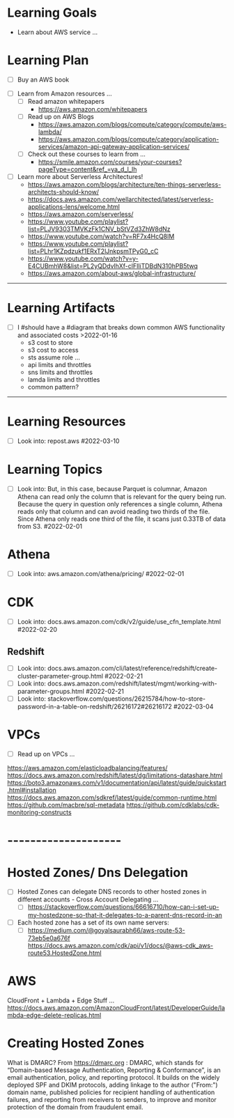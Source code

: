 # Learning Goals
 * Learn about AWS service ...

# Learning Plan
* [ ] Buy an AWS book

- [ ] Learn from Amazon resources ...
	- [ ] Read amazon whitepapers
		- https://aws.amazon.com/whitepapers
	- [ ] Read up on AWS Blogs
		- https://aws.amazon.com/blogs/compute/category/compute/aws-lambda/
		- https://aws.amazon.com/blogs/compute/category/application-services/amazon-api-gateway-application-services/
	- [ ] Check out these courses to learn from ...
		- https://smile.amazon.com/courses/your-courses?pageType=content&ref_=ya_d_l_lh
		
- [ ] Learn more about Serverless Architectures!
	- https://aws.amazon.com/blogs/architecture/ten-things-serverless-architects-should-know/
	- https://docs.aws.amazon.com/wellarchitected/latest/serverless-applications-lens/welcome.html
	- https://aws.amazon.com/serverless/
	- https://www.youtube.com/playlist?list=PLJV9303TMVKzFk1CNV_bStVZd3ZhW8dNz
	- https://www.youtube.com/watch?v=RF7x4HcQ8lM
	- https://www.youtube.com/playlist?list=PLhr1KZpdzukf1ERxT2lJnkpsmTPyG0_cC
	- https://www.youtube.com/watch?v=y-E4CUBmhW8&list=PL2yQDdvlhXf-clFIliTDBdN310hPB5twq
	- https://aws.amazon.com/about-aws/global-infrastructure/

-----------

# Learning Artifacts 
* [ ] I #should have a #diagram that breaks down common AWS functionality and associated costs >2022-01-16 
	* s3 cost to store
	* s3 cost to access
	* sts assume role ...
	* api limits and throttles
	* sns limits and throttles
	* lamda limits and throttles
	* common pattern?

---------
# Learning Resources
* [ ] Look into: repost.aws  #2022-03-10

# Learning Topics 

* [ ] Look into: But, in this case, because Parquet is columnar, Amazon Athena can read only the column that is relevant for the query being run. Because the query in question only references a single column, Athena reads only that column and can avoid reading two thirds of the file. Since Athena only reads one third of the file, it scans just 0.33TB of data from S3.  #2022-02-01

# Athena
* [ ] Look into: aws.amazon.com/athena/pricing/  #2022-02-01

# CDK
* [ ] Look into: docs.aws.amazon.com/cdk/v2/guide/use_cfn_template.html  #2022-02-20

## Redshift
* [ ] Look into: docs.aws.amazon.com/cli/latest/reference/redshift/create-cluster-parameter-group.html  #2022-02-21
* [ ] Look into: docs.aws.amazon.com/redshift/latest/mgmt/working-with-parameter-groups.html  #2022-02-21
* [ ] Look into: stackoverflow.com/questions/26215784/how-to-store-password-in-a-table-on-redshift/26216172#26216172  #2022-03-04

# VPCs
* [ ] Read up on VPCs ...

https://aws.amazon.com/elasticloadbalancing/features/ 
https://docs.aws.amazon.com/redshift/latest/dg/limitations-datashare.html
https://boto3.amazonaws.com/v1/documentation/api/latest/guide/quickstart.html#installation
https://docs.aws.amazon.com/sdkref/latest/guide/common-runtime.html
https://github.com/macbre/sql-metadata
https://github.com/cdklabs/cdk-monitoring-constructs

# --------------------

# Hosted Zones/ Dns Delegation
* [ ] Hosted Zones can delegate DNS records to other hosted zones in different accounts - Cross Account Delegating ...
	* [ ] https://stackoverflow.com/questions/66616710/how-can-i-set-up-my-hostedzone-so-that-it-delegates-to-a-parent-dns-record-in-an
* [ ] Each hosted zone has a set of its own name servers:
	* [ ] https://medium.com/@goyalsaurabh66/aws-route-53-73eb5e0a676f
	https://docs.aws.amazon.com/cdk/api/v1/docs/@aws-cdk_aws-route53.HostedZone.html

# AWS
 CloudFront + Lambda + Edge Stuff ...
https://docs.aws.amazon.com/AmazonCloudFront/latest/DeveloperGuide/lambda-edge-delete-replicas.html
 
# Creating Hosted Zones
What is DMARC?
From https://dmarc.org :
     DMARC, which stands for “Domain-based Message Authentication, Reporting & Conformance”, is an email authentication, policy, and reporting protocol. It builds on the widely deployed SPF and DKIM protocols, adding linkage to the author ("From:") domain name, published policies for recipient handling of authentication failures, and reporting from receivers to senders, to improve and monitor protection of the domain from fraudulent email.
